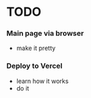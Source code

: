 # TODO

### Main page via browser
 - make it pretty
 
### Deploy to Vercel
 - learn how it works
 - do it